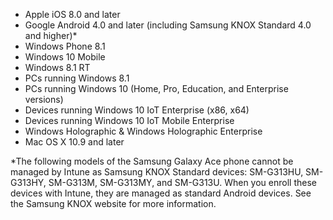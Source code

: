 ﻿
- Apple iOS 8.0 and later
- Google Android 4.0 and later (including Samsung KNOX Standard 4.0 and higher)*
- Windows Phone 8.1
- Windows 10 Mobile 
- Windows 8.1 RT
- PCs running Windows 8.1
- PCs running Windows 10 (Home, Pro, Education, and Enterprise versions)
- Devices running Windows 10 IoT Enterprise (x86, x64)
- Devices running Windows 10 IoT Mobile Enterprise
- Windows Holographic & Windows Holographic Enterprise
- Mac OS X 10.9 and later

*The following models of the Samsung Galaxy Ace phone cannot be managed by Intune as Samsung KNOX Standard devices: SM-G313HU, SM-G313HY, SM-G313M, SM-G313MY, and SM-G313U. When you enroll these devices with Intune, they are managed as standard Android devices. See the Samsung KNOX website for more information.
